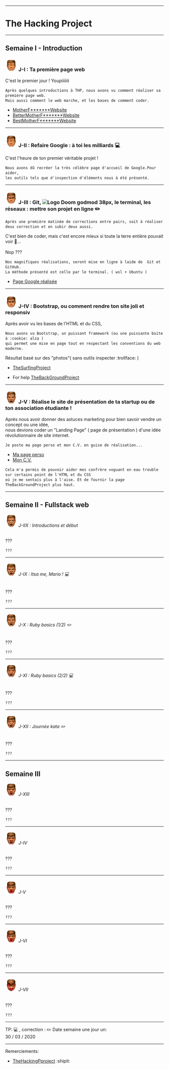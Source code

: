 -----------------------
# The Hacking Project #
-----------------------

## Semaine I - Introduction

### ![Logo Doom godmod 38px](https://raw.githubusercontent.com/jplemonias/thp/master/img/godmode38.png) J-I : Ta première page web

C'est le premier jour ! Youpiiiiiii
```
Après quelques introductions à THP, nous avons vu comment réaliser sa première page web.
Mais aussi comment le web marche, et les bases de comment coder.
```
* [MotherF*******Website](https://jplemonias.github.io/thp/tmfp/)
* [BetterMotherF*******Website](https://jplemonias.github.io/thp/tmfp/better.html)
* [BestMotherF*******Website](https://github.com/nof4o4)
-----------------------

 ### ![Logo Doom godmod 38px](https://raw.githubusercontent.com/jplemonias/thp/master/img/godmode38.png) J-II : Refaire Google : à toi les milliards :computer: 

C'est l'heure de ton premier véritable projet ! 

```
Nous avons dû recréer la très célèbre page d'accueil de Google.Pour aider,
les outils tels que d'inspection d'éléments nous à été présenté.
```

-----------------------

### ![Logo Doom godmod 38px](https://raw.githubusercontent.com/jplemonias/thp/master/img/suspect38.png) J-III : Git, ![Logo Doom godmod 38px](https://raw.githubusercontent.com/jplemonias/thp/master/img/octocat8.png), le terminal, les réseaux : mettre son projet en ligne :pencil2:

```
Après une première matinée de corrections entre pairs, soit à réaliser deux correction et en subir deux aussi.
```

C'est bien de coder, mais c'est encore mieux si toute la terre entière pouvait voir :eyes:...<br><br>Nop ???
```
Nos magnifiques réalisations, seront mise en ligne à laide de  Git et GitHub.
La méthode présenté est celle par le terminal. ( wsl + Ubuntu )
```

* [Page Google réalisée](https://jplemonias.github.io/thp/google/)
-----------------------

### ![Logo Doom godmod 38px](https://raw.githubusercontent.com/jplemonias/thp/master/img/suspect38.png) J-IV : Bootstrap, ou comment rendre ton site joli et responsiv

Après avoir vu les bases de l'HTML et du CSS,

```
Nous avons vu Bootstrap, un puissant framework (ou une puissante boite à :cookie: alza )
qui permet une mise en page tout en respectant les conventions du web moderne.
```

Résultat basé sur des "photos"( sans outils inspecter :trollface: )

* [TheSurfingProject](https://jplemonias.github.io/thp/bootstrap/)

* For help [TheBackGroundProject](https://jplemonias.github.io/thp/bootstrap/help.html)
-----------------------

### ![Logo Doom godmod 38px](https://raw.githubusercontent.com/jplemonias/thp/master/img/rage138.png) J-V : Réalise le site de présentation de ta startup ou de ton association étudiante !

Aprés nous avoir donner des astuces marketing pour bien savoir vendre un concept ou une idée,<br>
nous devions coder un "Landing Page" ( page de présentation ) d'une idée révolutionnaire de site internet.

```
Je poste ma page perso et mon C.V. en guise de réalisation...
```

* [Ma page perso](https://jplemonias.github.io/thp/J5/index.html)
* [Mon C.V.](https://jplemonias.github.io/thp/J5/cv.html)

```
Cela m'a permis de pouvoir aider mes confrère voguant en eau trouble sur certains point de l'HTML et du CSS
où je me sentais plus à l'aise. Et de fournir la page TheBackGroundProject plus haut.
```
----------------------


## Semaine II - Fullstack web

###### ![Logo Doom godmod 38px](https://raw.githubusercontent.com/jplemonias/thp/master/img/rage138.png) J-IIX : Introductions et début

???

```
???
```
-----------------------

###### ![Logo Doom godmod 38px](https://raw.githubusercontent.com/jplemonias/thp/master/img/rage238.png) J-IX : Itsa me, Mario ! :computer:

???

```
???
```
-----------------------

###### ![Logo Doom godmod 38px](https://raw.githubusercontent.com/jplemonias/thp/master/img/rage238.png) J-X : Ruby basics (1/2) :pencil2:

???

```
???
```
-----------------------

###### ![Logo Doom godmod 38px](https://raw.githubusercontent.com/jplemonias/thp/master/img/rage338.png) J-XI : Ruby basics (2/2) :computer:

???

```
???
```
-----------------------

###### ![Logo Doom godmod 38px](https://raw.githubusercontent.com/jplemonias/thp/master/img/rage338.png) J-XII : Journée kata :pencil2:

???

```
???
```
----------------------

## Semaine III
###### ![Logo Doom godmod 38px](https://raw.githubusercontent.com/jplemonias/thp/master/img/rage438.png) J-XIII

???

```
???
```
-----------------------

###### ![Logo Doom godmod 38px](https://raw.githubusercontent.com/jplemonias/thp/master/img/rage438.png) J-IV

???

```
???
```
-----------------------

###### ![Logo Doom godmod 38px](https://raw.githubusercontent.com/jplemonias/thp/master/img/goberserk38.png) J-V

???

```
???
```
-----------------------

###### ![Logo Doom godmod 38px](https://raw.githubusercontent.com/jplemonias/thp/master/img/goberserk38.png) J-VI

???

```
???
```
-----------------------

###### ![Logo Doom godmod 38px](https://raw.githubusercontent.com/jplemonias/thp/master/img/finnadie38.png) J-VII

???

```
???
```
----------------------
TP: :computer: , correction : :pencil2:
Date semaine une jour un:<br>
30 / 03 / 2020

-----------------------

Remerciements:

* [TheHackingPproject](https://www.thehackingproject.org/) :shipit:
